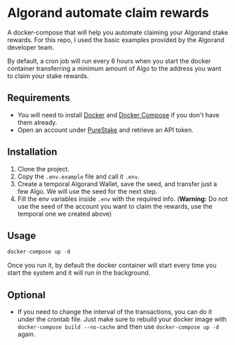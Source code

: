 # Algorand automate claim rewards
A docker-compose that will help you automate claiming your Algorand stake rewards. For this repo, I used the basic examples provided by the Algorand developer team.

By default, a cron job will run every 6 hours when you start the docker container transferring a minimum amount of Algo to the address you want to claim your stake rewards.
## Requirements
- You will need to install [Docker](https://www.docker.com/) and [Docker Compose](https://docs.docker.com/compose/install/) if you don't have them already.
- Open an account under [PureStake](https://developer.purestake.io/) and retrieve an API token.

## Installation
1. Clone the project.
2. Copy the `.env.example` file and call it `.env`.
3. Create a temporal Algorand Wallet, save the seed, and transfer just a few Algo. We will use the seed for the next step.
4. Fill the env variables inside `.env` with the required info. (**Warning:** Do not use the seed of the account you want to claim the rewards, use the temporal one we created above)

## Usage

```python
docker-compose up -d
```
Once you run it, by default the docker container will start every time you start the system and it will run in the background.

## Optional
- If you need to change the interval of the transactions, you can do it under the crontab file. Just make sure to rebuild your docker image with `docker-compose build --no-cache` and then use `docker-compose up -d` again. 
